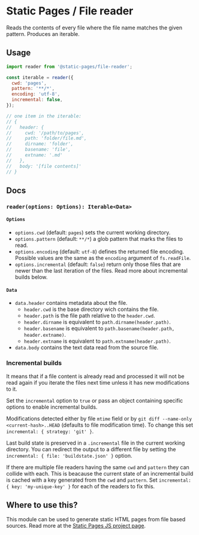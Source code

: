 # Static Pages / File reader
Reads the contents of every file where the file name matches the given pattern. Produces an iterable.

## Usage
```js
import reader from '@static-pages/file-reader';

const iterable = reader({
  cwd: 'pages',
  pattern: '**/*',
  encoding: 'utf-8',
  incremental: false,
});

// one item in the iterable:
// {
//   header: {
//     cwd: '/path/to/pages',
//     path: 'folder/file.md',
//     dirname: 'folder',
//     basename: 'file',
//     extname: '.md'
//   },
//   body: '[file contents]'
// }
```

## Docs

### __`reader(options: Options): Iterable<Data>`__

#### `Options`
- `options.cwd` (default: `pages`) sets the current working directory.
- `options.pattern` (default: `**/*`) a glob pattern that marks the files to read.
- `options.encoding` (default: `utf-8`) defines the returned file encoding. Possible values are the same as the `encoding` argument of `fs.readFile`.
- `options.incremental` (default: `false`) return only those files that are newer than the last iteration of the files. Read more about incremental builds below.

#### `Data`
- `data.header` contains metadata about the file.
  - `header.cwd` is the base directory wich contains the file.
  - `header.path` is the file path relative to the `header.cwd`.
  - `header.dirname` is equivalent to `path.dirname(header.path)`.
  - `header.basename` is equivalent to `path.basename(header.path, header.extname)`.
  - `header.extname` is equivalent to `path.extname(header.path)`.
- `data.body` contains the text data read from the source file.

### Incremental builds
It means that if a file content is already read and processed it will not be read again if you iterate the files next time unless it has new modifications to it.

Set the `incremental` option to `true` or pass an object containing specific options to enable incremental builds.

Modifications detected either by file `mtime` field or by `git diff --name-only <current-hash>..HEAD` (defaults to file modification time).
To change this set `incremental: { strategy: 'git' }`.

Last build state is preserved in a `.incremental` file in the current working directory. You can redirect the output to a different file by setting the `incremental: { file: 'buildstate.json' }` option.

If there are multiple file readers having the same `cwd` and `pattern` they can collide with each. This is beacause the current state of an incremental build is cached with a key generated from the `cwd` and `pattern`. Set `incremental: { key: 'my-unique-key' }` for each of the readers to fix this.

## Where to use this?
This module can be used to generate static HTML pages from file based sources. Read more at the [Static Pages JS project page](https://staticpagesjs.github.io/).
